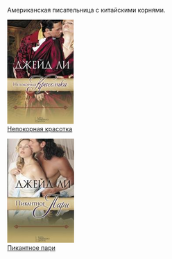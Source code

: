 Американская писательница с китайскими корнями.

![](Непокорная%20красотка.jpg)  
[Непокорная красотка](Непокорная%20красотка.md)

![](Пикантное%20пари.jpg)  
[Пикантное пари](Пикантное%20пари.md)
